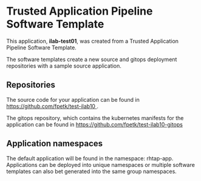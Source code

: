 # Trusted Application Pipeline Software Template

This application, **ilab-test01**, was created from a Trusted Application Pipeline Software Template.

The software templates create a new source and gitops deployment repositories with a sample source application. 

## Repositories

The source code for your application can be found in [https://github.com/fpetk/test-ilab10 ](https://github.com/fpetk/test-ilab10 ).
 
The gitops repository, which contains the kubernetes manifests for the application can be found in 
[https://github.com/fpetk/test-ilab10-gitops ](https://github.com/fpetk/test-ilab10-gitops ) 

## Application namespaces 

The default application will be found in the namespace: rhtap-app. Applications can be deployed into unique namespaces or multiple software templates can also bet generated into the same group namespaces.  